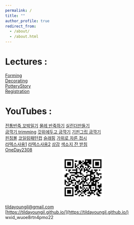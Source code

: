 ```yaml
---
permalink: /
title: ""
author_profile: true
redirect_from: 
  - /about/
  - /about.html
---
```


Lectures : 
======
[Forming](https://sg.docworkspace.com/d/cIKSzlKXEAr_r_McG?from=dch)  
[Decorating](https://sg.docworkspace.com/d/cIFuzlKXEAozs_McG?from=dch)  
[PotteryStory](https://sg.docworkspace.com/d/cIOCzlKXEArjs_McG?from=dch)    
[Registration](https://forms.wps.com/w/write/sg/cAs1Dzh3/)

YouTubes : 
======
[전통반죽 꼬박밀기](https://youtube.com/shorts/lHaCtpqNzvo?feature=share)
[물레 반죽하기](https://youtube.com/shorts/oo-dL6P4Bok?feature=share)
[실린더만들기](https://youtu.be/SR8SlaXCmcs)  
[굽깍기 trimming](https://youtube.com/shorts/zPai3HjM1-g?feature=share)
[갓위에두고 굽깍기](https://youtube.com/shorts/4L4rKhdO6jo?feature=share)
[기핀그립 굽깍기](https://youtu.be/Iu6uN-UHQiY)  
[핀칭볼](https://youtube.com/shorts/4jOcboEl7gM?feature=share)
[코일링패턴컵](https://youtube.com/shorts/T6aKXknK2-g?feature=share)
[슬래핑](https://youtube.com/shorts/DyfBEWK7IQQ?feature=share)
[가위로 자른 접시](https://youtube.com/shorts/7oBD55P3mxA?feature=share)  
[라텍스사용1](https://youtube.com/shorts/mtE7r_BLXXc?feature=share)
[라텍스사용2](https://youtube.com/shorts/fAELWHbnLMM?feature=share)
[상감](https://youtube.com/shorts/2hFM-im5omk?feature=share)
[색소지 잔 받침](https://youtube.com/shorts/4jqPxD2je9E?feature=share)  
[OneDay2308](https://youtu.be/lccPtpjvIrw)  

<p align="center" width="100%">
<img src="./../images/qr.png" width="136px" height="136px" title="https://tildayoungil.github.io/"> 
</p>

[tildayoungil@gmail.com](mailto:tildayoungil@gmail.com)  
[https://tildayoungil.github.io/](https://tildayoungil.github.io/)  
wxid_wuoe8rtn4pmo22  




